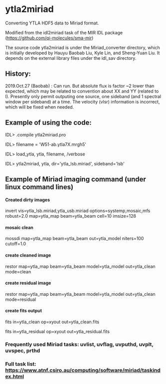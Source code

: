 # ytla2miriad
Converting YTLA HDF5 data to Miriad format.

Modified from the idl2miriad task of the MIR IDL package (https://github.com/qi-molecules/sma-mir)

The source code ytla2miriad is under the Miriad_converter directory, which is initially developed by Hauyu Baobab Liu, Kyle Lin, and Sheng-Yuan Liu.
It depends on the external library files under the idl_sav directory.


## History: 

2019.Oct.27 (Baobab) : Can run. But absolute flux is factor ~2 lower than expected, 
                       which may be related to convention about XX and YY (related to I).
                       Presently only permit outputing one source, one sideband (and 1 spectral window per sideband)
                       at a time. The velocity (vlsr) information is incorrect, which will be fixed when needed.
                       


## Example of using the code:

IDL> .compile ytla2miriad.pro

IDL> filename = 'W51-ab.ytla7X.mrgh5'

IDL> load_ytla, ytla, filename, /verbose

IDL> ytla2miriad, ytla, dir='ytla_lsb.miriad', sideband='lsb'


## Example of Miriad imaging command (under linux command lines)
#### Created dirty images
invert vis=ytla_lsb.miriad,ytla_usb.miriad options=systemp,mosaic,mfs robust=2.0 map=ytla_map beam=ytla_beam cell=10 imsize=128
#### mosaic clean
mossdi map=ytla_map beam=ytla_beam out=ytla_model niters=100 cutoff=1.0
#### create cleaned image
restor map=ytla_map beam=ytla_beam model=ytla_model out=ytla_clean mode=clean
#### create residual image
restor map=ytla_map beam=ytla_beam model=ytla_model out=ytla_clean mode=residual
#### create fits output
fits in=ytla_clean op=xyout out=ytla_clean.fits

fits in=ytla_residual op=xyout out=ytla_residual.fits

### Frequently used Miriad tasks: uvlist, uvflag, uvputhd, uvplt, uvspec, prthd

### Full task list: https://www.atnf.csiro.au/computing/software/miriad/taskindex.html
